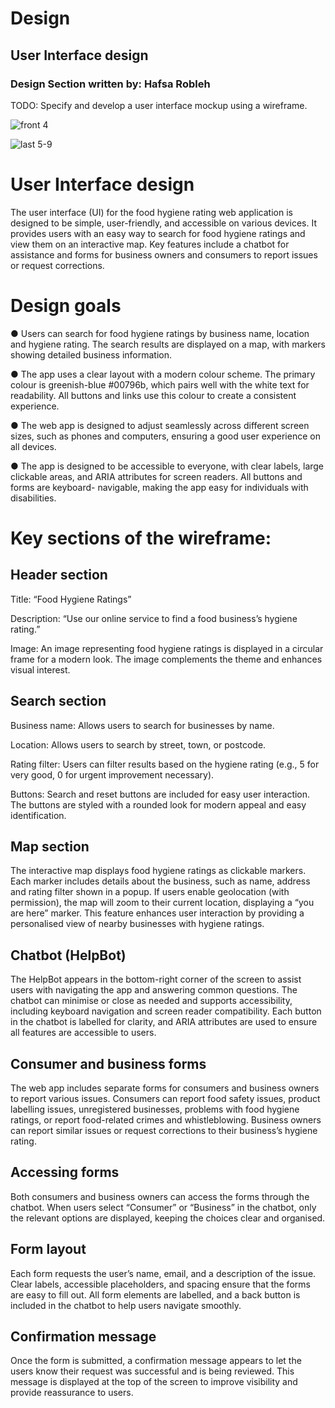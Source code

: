 # Design

## User Interface design
### Design Section written by: Hafsa Robleh
TODO: Specify and develop a user interface mockup using a wireframe.

![front 4 ](https://github.com/user-attachments/assets/ff9b1974-27f9-4b93-88b5-580ade48c86b)



![last 5-9](https://github.com/user-attachments/assets/db8963c7-0249-4da2-a47e-77d37e78c357)





 

# User Interface design 

The user interface (UI) for the food hygiene rating web application is designed to be simple, user-friendly, and accessible on various devices. It provides users with an easy way to search for food hygiene ratings and view them on an interactive map. Key features include a chatbot for assistance and forms for business owners and consumers to report issues or request corrections.  

 

# Design goals  
● Users can search for food hygiene ratings by business name, location and hygiene rating. The search results are displayed on a map, with markers showing detailed business information.   

 
● The app uses a clear layout with a modern colour scheme. The primary colour is greenish-blue #00796b, which pairs well with the white text for readability. All buttons and links use this colour to create a consistent experience.  

 
● The web app is designed to adjust seamlessly across different screen sizes, such as phones and computers, ensuring a good user experience on all devices. 

 
● The app is designed to be accessible to everyone, with clear labels, large clickable areas, and ARIA attributes for screen readers. All buttons and forms are keyboard- navigable, making the app easy for individuals with disabilities.  

 

 

 

 

 

# Key sections of the wireframe:  

## Header section 

Title: “Food Hygiene Ratings” 

Description: “Use our online service to find a food business’s hygiene rating.” 

Image: An image representing food hygiene ratings is displayed in a circular frame for a modern look. The image complements the theme and enhances visual interest.  

 

## Search section  

Business name: Allows users to search for businesses by name. 

Location: Allows users to search by street, town, or postcode. 

Rating filter: Users can filter results based on the hygiene rating (e.g., 5 for very good, 0 for urgent improvement necessary).   

Buttons: Search and reset buttons are included for easy user interaction. The buttons are styled with a rounded look for modern appeal and easy identification.  

 

## Map section 

The interactive map displays food hygiene ratings as clickable markers. Each marker includes details about the business, such as name, address and rating filter shown in a popup. If users enable geolocation (with permission), the map will zoom to their current location, displaying a “you are here” marker. This feature enhances user interaction by providing a personalised view of nearby businesses with hygiene ratings.  

 

## Chatbot (HelpBot)  

The HelpBot appears in the bottom-right corner of the screen to assist users with navigating the app and answering common questions. The chatbot can minimise or close as needed and supports accessibility, including keyboard navigation and screen reader compatibility. Each button in the chatbot is labelled for clarity, and ARIA attributes are used to ensure all features are accessible to users.  

 

## Consumer and business forms 

The web app includes separate forms for consumers and business owners to report various issues. Consumers can report food safety issues, product labelling issues, unregistered businesses, problems with food hygiene ratings, or report food-related crimes and whistleblowing. Business owners can report similar issues or request corrections to their business’s hygiene rating.  


 
## Accessing forms 

Both consumers and business owners can access the forms through the chatbot. When users select “Consumer” or “Business” in the chatbot, only the relevant options are displayed, keeping the choices clear and organised.  

 

## Form layout  

Each form requests the user’s name, email, and a description of the issue. Clear labels, accessible placeholders, and spacing ensure that the forms are easy to fill out. All form elements are labelled, and a back button is included in the chatbot to help users navigate smoothly.  

 


## Confirmation message  

Once the form is submitted, a confirmation message appears to let the users know their request was successful and is being reviewed. This message is displayed at the top of the screen to improve visibility and provide reassurance to users.  
